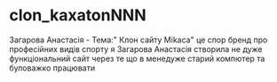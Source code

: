 # clon_kaxatonNNN
Загарова Анастасія - Тема:" Клон сайту Mikaca" це спор бренд про професійних видів спорту
я Загарова Анастасія створила не дуже функціональний сайт через те що в менедуже старий компютер та буловажко працювати
